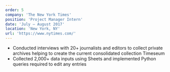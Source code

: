 ```yaml
---
order: 5
company: 'The New York Times'
position: 'Project Manager Intern'
date: 'July – August 2017'
location: 'New York, NY'
url: 'https://www.nytimes.com/'
---
```

- Conducted interviews with 20+ journalists and editors to collect private archives helping to create the current consolidated collection Timeseum
- Collected 2,000+ data inputs using Sheets and implemented Python queries required to edit any entries